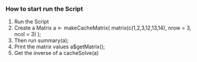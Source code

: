 ### How to start run the Script

1. Run the Script
2. Create a Matrix 
a <- makeCacheMatrix( matrix(c(1,2,3,12,13,14), nrow = 3, ncol = 3) );
3. Then run summary(a);
4. Print the matrix values a$getMatrix();
5. Get the inverse of a cacheSolve(a)